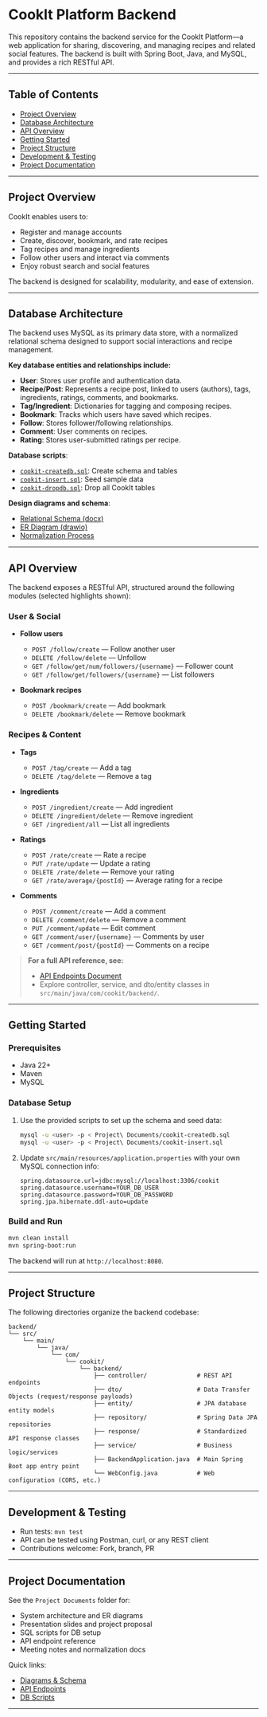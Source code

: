 # CookIt Platform Backend

This repository contains the backend service for the CookIt Platform—a web application for sharing, discovering, and managing recipes and related social features. The backend is built with Spring Boot, Java, and MySQL, and provides a rich RESTful API.

---

## Table of Contents

- [Project Overview](#project-overview)
- [Database Architecture](#database-architecture)
- [API Overview](#api-overview)
- [Getting Started](#getting-started)
- [Project Structure](#project-structure)
- [Development & Testing](#development--testing)
- [Project Documentation](#project-documentation)

---

## Project Overview

CookIt enables users to:
- Register and manage accounts
- Create, discover, bookmark, and rate recipes
- Tag recipes and manage ingredients
- Follow other users and interact via comments
- Enjoy robust search and social features

The backend is designed for scalability, modularity, and ease of extension.

---

## Database Architecture

The backend uses MySQL as its primary data store, with a normalized relational schema designed to support social interactions and recipe management.

**Key database entities and relationships include:**
- **User**: Stores user profile and authentication data.
- **Recipe/Post**: Represents a recipe post, linked to users (authors), tags, ingredients, ratings, comments, and bookmarks.
- **Tag/Ingredient**: Dictionaries for tagging and composing recipes.
- **Bookmark**: Tracks which users have saved which recipes.
- **Follow**: Stores follower/following relationships.
- **Comment**: User comments on recipes.
- **Rating**: Stores user-submitted ratings per recipe.

**Database scripts**:
- [`cookit-createdb.sql`](Project%20Documents/cookit-createdb.sql): Create schema and tables
- [`cookit-insert.sql`](Project%20Documents/cookit-insert.sql): Seed sample data
- [`cookit-dropdb.sql`](Project%20Documents/cookit-dropdb.sql): Drop all CookIt tables

**Design diagrams and schema**:
- [Relational Schema (docx)](Project%20Documents/Relational%20Schema.docx)
- [ER Diagram (drawio)](Project%20Documents/CS157a.drawio)
- [Normalization Process](Project%20Documents/Normalization.docx)

---

## API Overview

The backend exposes a RESTful API, structured around the following modules (selected highlights shown):

### User & Social

- **Follow users**
  - `POST /follow/create` — Follow another user
  - `DELETE /follow/delete` — Unfollow
  - `GET /follow/get/num/followers/{username}` — Follower count
  - `GET /follow/get/followers/{username}` — List followers

- **Bookmark recipes**
  - `POST /bookmark/create` — Add bookmark
  - `DELETE /bookmark/delete` — Remove bookmark

### Recipes & Content

- **Tags**
  - `POST /tag/create` — Add a tag
  - `DELETE /tag/delete` — Remove a tag

- **Ingredients**
  - `POST /ingredient/create` — Add ingredient
  - `DELETE /ingredient/delete` — Remove ingredient
  - `GET /ingredient/all` — List all ingredients

- **Ratings**
  - `POST /rate/create` — Rate a recipe
  - `PUT /rate/update` — Update a rating
  - `DELETE /rate/delete` — Remove your rating
  - `GET /rate/average/{postId}` — Average rating for a recipe

- **Comments**
  - `POST /comment/create` — Add a comment
  - `DELETE /comment/delete` — Remove a comment
  - `PUT /comment/update` — Edit comment
  - `GET /comment/user/{username}` — Comments by user
  - `GET /comment/post/{postId}` — Comments on a recipe

> **For a full API reference, see:**  
> - [API Endpoints Document](Project%20Documents/endpoints.docx)  
> - Explore controller, service, and dto/entity classes in `src/main/java/com/cookit/backend/`.

---

## Getting Started

### Prerequisites

- Java 22+
- Maven
- MySQL

### Database Setup

1. Use the provided scripts to set up the schema and seed data:
   ```bash
   mysql -u <user> -p < Project\ Documents/cookit-createdb.sql
   mysql -u <user> -p < Project\ Documents/cookit-insert.sql
   ```

2. Update `src/main/resources/application.properties` with your own MySQL connection info:
   ```
   spring.datasource.url=jdbc:mysql://localhost:3306/cookit
   spring.datasource.username=YOUR_DB_USER
   spring.datasource.password=YOUR_DB_PASSWORD
   spring.jpa.hibernate.ddl-auto=update
   ```

### Build and Run

```bash
mvn clean install
mvn spring-boot:run
```
The backend will run at `http://localhost:8080`.

---

## Project Structure

The following directories organize the backend codebase:

```
backend/
└── src/
    └── main/
        └── java/
            └── com/
                └── cookit/
                    └── backend/
                        ├── controller/              # REST API endpoints
                        ├── dto/                     # Data Transfer Objects (request/response payloads)
                        ├── entity/                  # JPA database entity models
                        ├── repository/              # Spring Data JPA repositories
                        ├── response/                # Standardized API response classes
                        ├── service/                 # Business logic/services
                        ├── BackendApplication.java  # Main Spring Boot app entry point
                        └── WebConfig.java           # Web configuration (CORS, etc.)
```


---

## Development & Testing

- Run tests: `mvn test`
- API can be tested using Postman, curl, or any REST client
- Contributions welcome: Fork, branch, PR

---

## Project Documentation

See the `Project Documents` folder for:
- System architecture and ER diagrams
- Presentation slides and project proposal
- SQL scripts for DB setup
- API endpoint reference
- Meeting notes and normalization docs

Quick links:
- [Diagrams & Schema](Project%20Documents/CS157a.drawio)
- [API Endpoints](Project%20Documents/endpoints.docx)
- [DB Scripts](Project%20Documents/cookit-createdb.sql)

---
